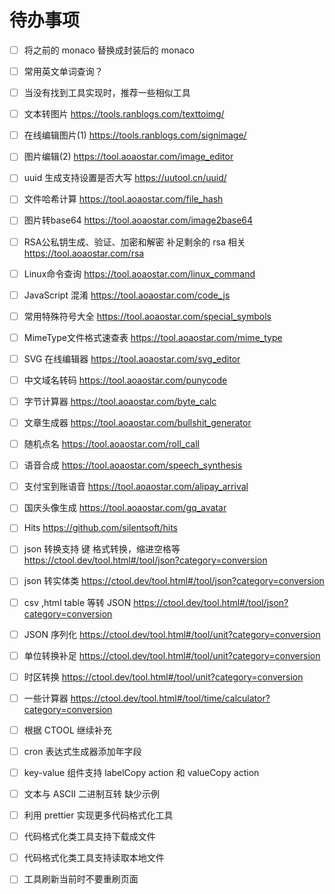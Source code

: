 # 待办事项

- [ ] 将之前的 monaco 替换成封装后的 monaco
- [ ] 常用英文单词查询？
- [ ] 当没有找到工具实现时，推荐一些相似工具
- [ ] 文本转图片 https://tools.ranblogs.com/texttoimg/
- [ ] 在线编辑图片(1) https://tools.ranblogs.com/signimage/
- [ ] 图片编辑(2) https://tool.aoaostar.com/image_editor
- [ ] uuid 生成支持设置是否大写 https://uutool.cn/uuid/
- [ ] 文件哈希计算 https://tool.aoaostar.com/file_hash
- [ ] 图片转base64 https://tool.aoaostar.com/image2base64
- [ ] RSA公私钥生成、验证、加密和解密 补足剩余的 rsa 相关 https://tool.aoaostar.com/rsa
- [ ] Linux命令查询 https://tool.aoaostar.com/linux_command
- [ ] JavaScript 混淆 https://tool.aoaostar.com/code_js
- [ ] 常用特殊符号大全 https://tool.aoaostar.com/special_symbols
- [ ] MimeType文件格式速查表 https://tool.aoaostar.com/mime_type
- [ ] SVG 在线编辑器 https://tool.aoaostar.com/svg_editor
- [ ] 中文域名转码 https://tool.aoaostar.com/punycode
- [ ] 字节计算器 https://tool.aoaostar.com/byte_calc
- [ ] 文章生成器 https://tool.aoaostar.com/bullshit_generator
- [ ] 随机点名 https://tool.aoaostar.com/roll_call
- [ ] 语音合成 https://tool.aoaostar.com/speech_synthesis
- [ ] 支付宝到账语音 https://tool.aoaostar.com/alipay_arrival
- [ ] 国庆头像生成  https://tool.aoaostar.com/gq_avatar
- [ ] Hits https://github.com/silentsoft/hits
- [ ] json 转换支持 键 格式转换，缩进空格等 https://ctool.dev/tool.html#/tool/json?category=conversion
- [ ] json 转实体类 https://ctool.dev/tool.html#/tool/json?category=conversion
- [ ] csv ,html table 等转 JSON https://ctool.dev/tool.html#/tool/json?category=conversion
- [ ] JSON 序列化 https://ctool.dev/tool.html#/tool/unit?category=conversion
- [ ] 单位转换补足 https://ctool.dev/tool.html#/tool/unit?category=conversion
- [ ] 时区转换  https://ctool.dev/tool.html#/tool/unit?category=conversion
- [ ] 一些计算器  https://ctool.dev/tool.html#/tool/time/calculator?category=conversion
- [ ] 根据 CTOOL 继续补充
- [ ] cron 表达式生成器添加年字段
- [ ] key-value 组件支持 labelCopy action 和 valueCopy action
- [ ] 文本与 ASCII 二进制互转 缺少示例
- [ ] 利用 prettier 实现更多代码格式化工具
- [ ] 代码格式化类工具支持下载成文件
- [ ] 代码格式化类工具支持读取本地文件
- [ ] 工具刷新当前时不要重刷页面

